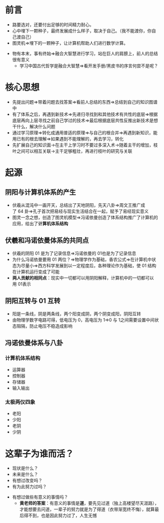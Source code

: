 # 前言

* 路要选对，还要付出足够的时间精力耐心。​
* 心中埋下一颗种子，最终发展成什么样子，取决于自己。（我不能渡你，你自己渡自己）
* 图灵机=>埋下的一颗种子，让计算机帮助人们进行数学计算。​
+ 物有本末，事有终始=>融合大智慧进行学习，站在巨人的肩膀上，前人的总结很有意义
    * 学习中国古代哲学是融合大智慧=>看开发手册/黑皮书的序言何尝不是呢？

# 核心思想

* 先提出问题=>带着问题去找答案=>看前人总结的东西=>总结到自己的知识图谱中
* 有了体系之后，再遇到新技术=>先递归寻找到和其他技术有共性的底层=>根据底层再向上层寻找之前自己学过的技术=>最后根据底层共性反推出新技术是想干什么，解决什么问题
* 通过学习原理=>转化成通用普适的原理=>与自己的根合并=>再遇到新知识，能用已有的根去理解=>如果遇到不能理解的，再去学习，转化
* 先扩展自己的知识面->在主干上学习时不要过多深入术->随着主干的增加，枝叶之间可以相互关联->主干足够粗壮，再进行枝叶的研究与关联

# 起源

## 阴阳与计算机体系的产生

* 伏羲从混沌中一画开天，总结出了天地阴阳，先天八卦=>周文王推广成了 64 卦=>孔子首次把易经与现实生活结合在一起，赋予了易经现实意义​
* 图灵一念之想，创造了图灵机模型=>冯诺依曼​​创造了体系结构推广了计算机的应用，给出了**计算机体系结构**

## 伏羲和冯诺依曼体系的共同点

* 伏羲的阴阳 01 是为了记录信息=>冯诺依曼的 01也是为了记录信息
* 为什么冯诺依曼要用 01 两位？=>物理学作为基础，香农公式=>在计算机中状态为尽量小=>西方科学发展到以一定程度后，各种理论作为基础，使 01 结构在计算机运行变成了可能
* **两人贡献的相同点**：现实中一切都可以用阴阳解释，计算机中的一切都可以用 01表示

## 阴阳互转与 01 互转

* 阳是一条线，阴是两条线，两个阳变成阴，两个阴变成阳，阴阳互转
* 由物理学数字电路可得，低电压为 0，高电压为 1=>0 与 1之间需要设置中间状态阻隔，防止电压不稳造成影响

## 冯诺依曼体系与八卦

### 计算机体系结构

* 运算器
* 控制器
* 存储器
* 输入输出

### 太极两仪四象

* 老阳
* 少阳
* 老阴
* 少阴

# 这辈子为谁而活？

* 现状是什么？
* 未来是什么？
* 有想过改变吗？
* 有为此努力过吗？
+ 有想过做些有意义的事情吗？
    * **黄老师的答案**：有意义的事情是**道**，要先见过道（独上高楼望尽天涯路），才能想要去问道，一辈子的努力就是为了得道（衣带渐宽终不悔），就算最后得不到，也是因此努力过了，人生无憾

